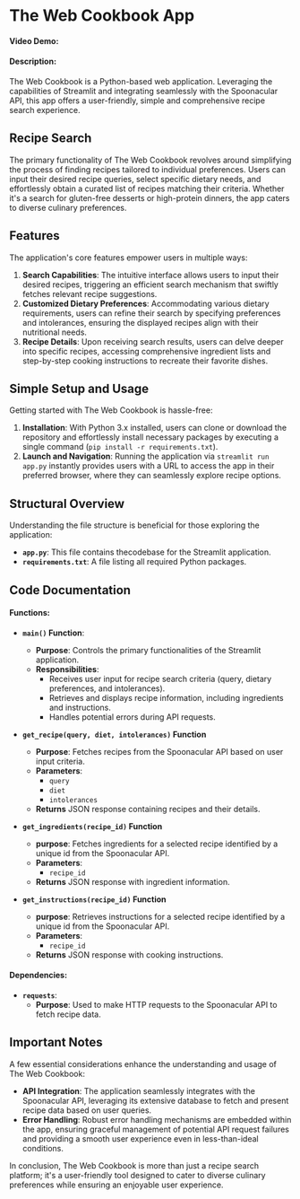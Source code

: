 # The Web Cookbook App
#### Video Demo: 
#### Description:

The Web Cookbook is a Python-based web application. Leveraging the capabilities of Streamlit and integrating seamlessly with the Spoonacular API, this app offers a user-friendly, simple and comprehensive recipe search experience.

## Recipe Search
The primary functionality of The Web Cookbook revolves around simplifying the process of finding recipes tailored to individual preferences. Users can input their desired recipe queries, select specific dietary needs, and effortlessly obtain a curated list of recipes matching their criteria. Whether it's a search for gluten-free desserts or high-protein dinners, the app caters to diverse culinary preferences.

## Features
The application's core features empower users in multiple ways:

1. **Search Capabilities**: The intuitive interface allows users to input their desired recipes, triggering an efficient search mechanism that swiftly fetches relevant recipe suggestions.
2. **Customized Dietary Preferences**: Accommodating various dietary requirements, users can refine their search by specifying preferences and intolerances, ensuring the displayed recipes align with their nutritional needs.
3. **Recipe Details**: Upon receiving search results, users can delve deeper into specific recipes, accessing comprehensive ingredient lists and step-by-step cooking instructions to recreate their favorite dishes.

## Simple Setup and Usage
Getting started with The Web Cookbook is hassle-free:

1. **Installation**: With Python 3.x installed, users can clone or download the repository and effortlessly install necessary packages by executing a single command (`pip install -r requirements.txt`).
2. **Launch and Navigation**: Running the application via `streamlit run app.py` instantly provides users with a URL to access the app in their preferred browser, where they can seamlessly explore recipe options.

## Structural Overview
Understanding the file structure is beneficial for those exploring the application:

- **`app.py`**: This file contains thecodebase for the Streamlit application.
- **`requirements.txt`**: A file listing all required Python packages.


## Code Documentation
#### Functions:
- **`main()` Function**:
  - **Purpose**: Controls the primary functionalities of the Streamlit application.
  - **Responsibilities**:
    - Receives user input for recipe search criteria (query, dietary preferences, and intolerances).
    - Retrieves and displays recipe information, including ingredients and instructions.
    - Handles potential errors during API requests.
  
- **`get_recipe(query, diet, intolerances)` Function**
  - **Purpose**: Fetches recipes from the Spoonacular API based on user input criteria.
  - **Parameters**:
    - `query`
    - `diet`
    - `intolerances`
  - **Returns** JSON response containing recipes and their details.

- **`get_ingredients(recipe_id)` Function**
  - **purpose**: Fetches ingredients for a selected recipe identified by a unique id from the Spoonacular API.
  - **Parameters**:
    - `recipe_id`
  - **Returns** JSON response with ingredient information.
 
- **`get_instructions(recipe_id)` Function**
  - **purpose**: Retrieves instructions for a selected recipe identified by a unique id from the Spoonacular API.
  - **Parameters**:
    - `recipe_id`
  - **Returns** JSON response with cooking instructions.

  
#### Dependencies:
- **`requests`**:
  - **Purpose**: Used to make HTTP requests to the Spoonacular API to fetch recipe data.

  
## Important Notes
A few essential considerations enhance the understanding and usage of The Web Cookbook:

- **API Integration**: The application seamlessly integrates with the Spoonacular API, leveraging its extensive database to fetch and present recipe data based on user queries.
- **Error Handling**: Robust error handling mechanisms are embedded within the app, ensuring graceful management of potential API request failures and providing a smooth user experience even in less-than-ideal conditions.

In conclusion, The Web Cookbook is more than just a recipe search platform; it's a user-friendly tool designed to cater to diverse culinary preferences while ensuring an enjoyable user experience.
